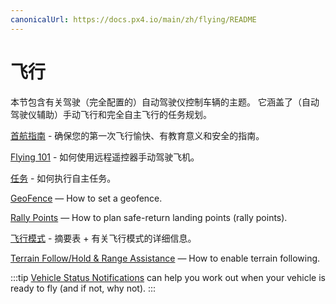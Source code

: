 ```yaml
---
canonicalUrl: https://docs.px4.io/main/zh/flying/README
---
```


# 飞行

本节包含有关驾驶（完全配置的）自动驾驶仪控制车辆的主题。 它涵盖了（自动驾驶仪辅助）手动飞行和完全自主飞行的任务规划。

[首航指南](../flying/first_flight_guidelines.md) - 确保您的第一次飞行愉快、有教育意义和安全的指南。

[Flying 101](../flying/basic_flying.md) - 如何使用远程遥控器手动驾驶飞机。

[任务](../flying/missions.md) - 如何执行自主任务。

[GeoFence](../flying/geofence.md) — How to set a geofence.

[Rally Points](../flying/plan_safety_points.md) — How to plan safe-return landing points (rally points).

[飞行模式](../flight_modes/README.md) - 摘要表 + 有关飞行模式的详细信息。

[Terrain Follow/Hold & Range Assistance](../flying/terrain_following_holding.md) — How to enable terrain following.

:::tip
[Vehicle Status Notifications](../getting_started/vehicle_status.md) can help you work out when your vehicle is ready to fly (and if not, why not).
:::